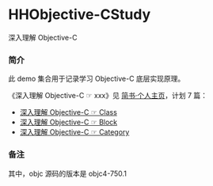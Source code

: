 # HHObjective-CStudy

 深入理解 Objective-C

### 简介

此 demo 集合用于记录学习 Objective-C 底层实现原理。

《深入理解 Objective-C ☞ xxx》见 [简书·个人主页](https://www.jianshu.com/u/71f817a3a70b)，计划 7 篇：

- [深入理解 Objective-C ☞ Class](https://www.jianshu.com/p/241e8be676a9)
- [深入理解 Objective-C ☞ Block](https://www.jianshu.com/p/b3ef577b7646)
- [深入理解 Objective-C ☞ Category](https://www.jianshu.com/p/23160f71d843)

### 备注

其中，objc 源码的版本是 objc4-750.1
